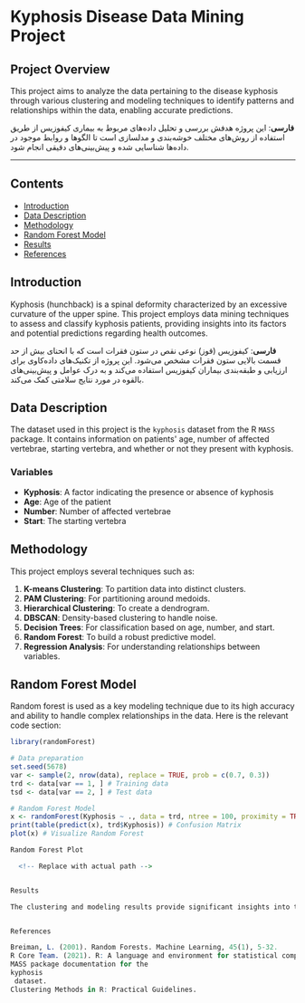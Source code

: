 # Kyphosis Disease Data Mining Project

## Project Overview

This project aims to analyze the data pertaining to the disease kyphosis through various clustering and modeling techniques to identify patterns and relationships within the data, enabling accurate predictions.

**فارسی**: 
این پروژه هدفش بررسی و تحلیل داده‌های مربوط به بیماری کیفوزیس از طریق استفاده از روش‌های مختلف خوشه‌بندی و مدلسازی است تا الگوها و روابط موجود در داده‌ها شناسایی شده و پیش‌بینی‌های دقیقی انجام شود.

---

## Contents

- [Introduction](#introduction)
- [Data Description](#data-description)
- [Methodology](#methodology)
- [Random Forest Model](#random-forest-model)
- [Results](#results)
- [References](#references)
  
## Introduction

Kyphosis (hunchback) is a spinal deformity characterized by an excessive curvature of the upper spine. This project employs data mining techniques to assess and classify kyphosis patients, providing insights into its factors and potential predictions regarding health outcomes.

**فارسی**: 
کیفوزیس (قوز) نوعی نقص در ستون فقرات است که با انحنای بیش از حد قسمت بالایی ستون فقرات مشخص می‌شود. این پروژه از تکنیک‌های داده‌کاوی برای ارزیابی و طبقه‌بندی بیماران کیفوزیس استفاده می‌کند و به درک عوامل و پیش‌بینی‌های بالقوه در مورد نتایج سلامتی کمک می‌کند.

## Data Description

The dataset used in this project is the `kyphosis` dataset from the R `MASS` package. It contains information on patients' age, number of affected vertebrae, starting vertebra, and whether or not they present with kyphosis.

### Variables
- **Kyphosis**: A factor indicating the presence or absence of kyphosis
- **Age**: Age of the patient
- **Number**: Number of affected vertebrae
- **Start**: The starting vertebra

## Methodology

This project employs several techniques such as:

1. **K-means Clustering**: To partition data into distinct clusters.
2. **PAM Clustering**: For partitioning around medoids.
3. **Hierarchical Clustering**: To create a dendrogram.
4. **DBSCAN**: Density-based clustering to handle noise.
5. **Decision Trees**: For classification based on age, number, and start.
6. **Random Forest**: To build a robust predictive model.
7. **Regression Analysis**: For understanding relationships between variables.

## Random Forest Model

Random forest is used as a key modeling technique due to its high accuracy and ability to handle complex relationships in the data. Here is the relevant code section:

```r
library(randomForest)

# Data preparation
set.seed(5678)
var <- sample(2, nrow(data), replace = TRUE, prob = c(0.7, 0.3))
trd <- data[var == 1, ] # Training data
tsd <- data[var == 2, ] # Test data

# Random Forest Model
x <- randomForest(Kyphosis ~ ., data = trd, ntree = 100, proximity = TRUE)
print(table(predict(x), trd$Kyphosis)) # Confusion Matrix
plot(x) # Visualize Random Forest

Random Forest Plot

  <!-- Replace with actual path -->


Results

The clustering and modeling results provide significant insights into the factors that influence kyphosis. The random forest model achieved an overall accuracy rate of 81.67% in predicting the presence of kyphosis.


References

Breiman, L. (2001). Random Forests. Machine Learning, 45(1), 5-32.
R Core Team. (2021). R: A language and environment for statistical computing. R Foundation for Statistical Computing.
MASS package documentation for the 
kyphosis
 dataset.
Clustering Methods in R: Practical Guidelines.